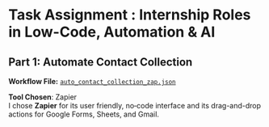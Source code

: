 # Task Assignment : Internship Roles in Low-Code, Automation & AI

## Part 1: Automate Contact Collection

**Workflow File:** [`auto_contact_collection_zap.json`](./Contatct_collection_zap.json)

**Tool Chosen**: Zapier  
I chose **Zapier** for its user friendly, no‑code interface and its drag-and-drop actions for Google Forms, Sheets, and Gmail.
